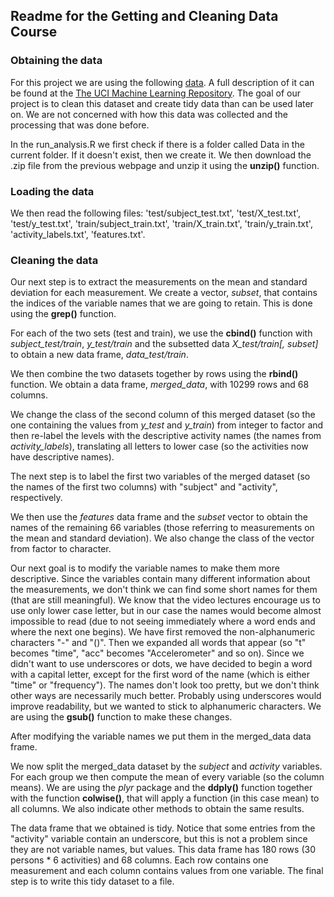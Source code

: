 ## Readme for the Getting and Cleaning Data Course

### Obtaining the data

For this project we are using the following [data](https://d396qusza40orc.cloudfront.net/getdata%2Fprojectfiles%2FUCI%20HAR%20Dataset.zip). A full description of it can be found at the [The UCI Machine Learning Repository](http://archive.ics.uci.edu/ml/datasets/Human+Activity+Recognition+Using+Smartphones). 
The goal of our project is to clean this dataset and create tidy data than can be used later on. 
We are not concerned with how this data was collected and the processing that was done before.

In the run_analysis.R we first check if there is a folder called Data in the current folder. If it doesn't exist, then we create it. We then download the .zip file from the previous webpage and unzip it using the **unzip()** function.

### Loading the data

We then read the following files: 'test/subject_test.txt', 'test/X_test.txt', 'test/y_test.txt', 'train/subject_train.txt', 'train/X_train.txt', 'train/y_train.txt', 'activity_labels.txt', 'features.txt'. 

### Cleaning the data

Our next step is to extract the measurements on the mean and standard deviation for each measurement. We create a vector, *subset*, that contains the indices of the variable names that we are going to retain. This is done using the **grep()** function.

For each of the two sets (test and train), we use the **cbind()** function with *subject_test/train*, *y_test/train* and the subsetted data *X_test/train[, subset]* to obtain a new data frame, *data_test/train*. 

We then combine the two datasets together by rows using the **rbind()** function. We obtain a data frame, *merged_data*, with 10299 rows and 68 columns.

We change the class of the second column of this merged dataset (so the one containing the values from *y_test* and *y_train*) from integer to factor and then re-label the levels with the descriptive activity names (the names from *activity_labels*), translating all letters to lower case (so the activities now have descriptive names).

The next step is to label the first two variables of the merged dataset (so the names of the first two columns) with "subject" and "activity", respectively.

We then use the *features* data frame and the *subset* vector to obtain the names of the remaining 66 variables (those referring to measurements on the mean and standard deviation). We also change the class of the vector from factor to character.

Our next goal is to modify the variable names to make them more descriptive. Since
the variables contain many different information about the measurements, we don't think we can find some short names for them (that are still meaningful). We know that the video lectures encourage us to use only lower case letter, but in our case the names would become almost impossible to read (due to not seeing immediately where a word ends and where the next one begins). We have first removed the non-alphanumeric characters "-" and "()". Then we expanded all words that appear (so "t" becomes "time", "acc" becomes "Accelerometer" and so on). Since we didn't want to use underscores or dots, we have decided to begin a word with a capital letter, except for the first word of the name (which is either "time" or "frequency"). The names don't look too pretty, but we don't think other ways are necessarily much better. Probably using underscores would improve readability, but we wanted to stick to alphanumeric characters. We are using the **gsub()** function to make these changes.

After modifying the variable names we put them in the merged_data data frame.

We now split the merged_data dataset by the *subject* and *activity* variables. 
For each group we then compute the mean of every variable (so the column means).
We are using the *plyr* package and the **ddply()** function together with the function **colwise()**, that will apply a function (in this case mean) to all columns. We also indicate other methods to obtain the same results.

The data frame that we obtained is tidy. Notice that some entries from the "activity" variable contain an underscore, but this is not a problem since they are not variable names, but values. This data frame has 180 rows (30 persons * 6 activities) and 68 columns. Each row contains one measurement and each column contains values from one variable. The final step is to write this tidy dataset to a file. 


